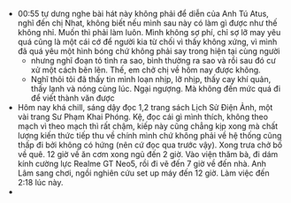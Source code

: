 - 00:55 tự dưng nghe bài hát này không phải để diễn của Anh Tú Atus, nghĩ đến chị Nhat, không biết nếu mình sau này có làm gì được như thế không nhỉ. Muốn thì phải làm luôn. Mình không sợ phí, chỉ sợ lỡ may yêu quá cũng là một cái cớ để người kia từ chối vì thấy không xứng, vì mình đã quá yêu một hình bóng chứ không phải say trong hiện tại cùng người
	- nhưng nghĩ đoạn tỏ tình ra sao, bình thường ra sao và rồi sau đó cư xử một cách bẽn lẽn. Thế, em chở chị về hôm nay được không.
	- Nghĩ thôi tôi đã thấy tin mình loạn nhịp, lỡ nhịp, thấy cay khí quản, thấy lạnh và nóng cùng lúc. Ngại ngượng. Mà không đến mức quá đi để viết thành văn được
- Hôm nay khá chill, sáng dậy đọc 1,2 trang sách Lịch Sử Điện Ảnh, một vài trang Sư Phạm Khai Phóng. Kệ, đọc cái gì mình thích, không theo mạch vì theo mạch thì rất chậm, kiếp này cũng chẳng kịp xong mà chất lượng kiến thức tiếp thu về chính mình chứ không phải về hệ thống cũng thấp đi bởi không có hứng (nên cứ đọc qua trước vậy). Xong trưa chở bố về quê. 12 giờ về ăn cơm xong ngủ đến 2 giờ. Vào viện thăm bà, đi dám kính cường lực Realme GT Neo5, rồi đi vẽ đến 7 giờ về đến nhà. Anh Lâm sang chơi, ngồi nghiên cứu set up máy đến 12 giờ. Làm việc đến 2:18 lúc này.
-